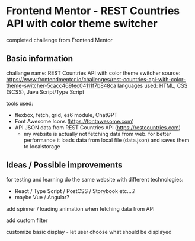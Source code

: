 # Frontend Mentor - REST Countries API with color theme switcher

completed challenge from Frontend Mentor

## Basic information

challange name: REST Countries API with color theme switcher
source: https://www.frontendmentor.io/challenges/rest-countries-api-with-color-theme-switcher-5cacc469fec04111f7b848ca
languages used: HTML, CSS (SCSS), Java Script/Type Script

tools used:

- flexbox, fetch, grid, es6 module, ChatGPT
- Font Awesome Icons (https://fontawesome.com)
- API JSON data from REST Countries API (https://restcountries.com)
  - my website is actually not fetching data from web. for better performance it loads
    data from local file (data.json) and saves them to localstorage

## Ideas / Possible improvements

for testing and learning do the same website with different technologies:

- React / Type Script / PostCSS / Storybook etc....?
- maybe Vue / Angular?

add spinner / loading animation when fetching data from API

add custom filter

customize basic display - let user choose what should be displayed
